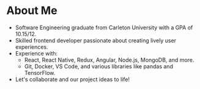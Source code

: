 # About Me

- Software Engineering graduate from Carleton University with a GPA of 10.15/12.
- Skilled frontend developer passionate about creating lively user experiences.
- Experience with:
  - React, React Native, Redux, Angular, Node.js, MongoDB, and more.
  - Git, Docker, VS Code, and various libraries like pandas and TensorFlow.
- Let's collaborate and our project ideas to life!


